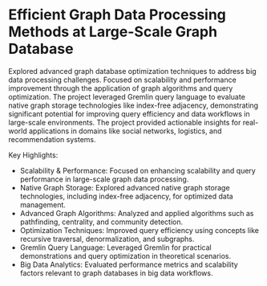 # Efficient Graph Data Processing Methods at Large-Scale Graph Database
Explored advanced graph database optimization techniques to address big data processing challenges. Focused on scalability and performance improvement through the application of graph algorithms and query optimization. The project leveraged Gremlin query language to evaluate native graph storage technologies like index-free adjacency, demonstrating significant potential for improving query efficiency and data workflows in large-scale environments. The project provided actionable insights for real-world applications in domains like social networks, logistics, and recommendation systems.

Key Highlights:
- Scalability & Performance: Focused on enhancing scalability and query performance in large-scale graph data processing.
- Native Graph Storage: Explored advanced native graph storage technologies, including index-free adjacency, for optimized data management.
- Advanced Graph Algorithms: Analyzed and applied algorithms such as pathfinding, centrality, and community detection.
- Optimization Techniques: Improved query efficiency using concepts like recursive traversal, denormalization, and subgraphs.
- Gremlin Query Language: Leveraged Gremlin for practical demonstrations and query optimization in theoretical scenarios.
- Big Data Analytics: Evaluated performance metrics and scalability factors relevant to graph databases in big data workflows.
